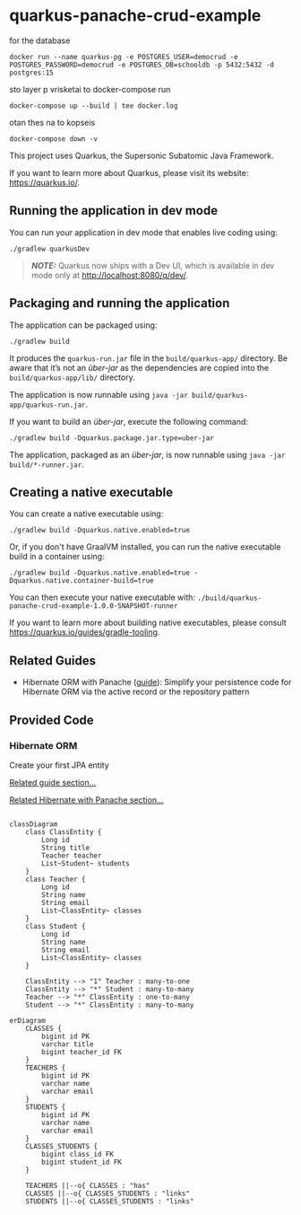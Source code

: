 # quarkus-panache-crud-example
for the database
```linux
docker run --name quarkus-pg -e POSTGRES_USER=democrud -e POSTGRES_PASSWORD=democrud -e POSTGRES_DB=schooldb -p 5432:5432 -d postgres:15
```
sto layer p vrisketai to docker-compose run
```linux
docker-compose up --build | tee docker.log
```
otan thes na to kopseis 
```linux
docker-compose down -v

```
This project uses Quarkus, the Supersonic Subatomic Java Framework.

If you want to learn more about Quarkus, please visit its website: <https://quarkus.io/>.

## Running the application in dev mode

You can run your application in dev mode that enables live coding using:

```shell script
./gradlew quarkusDev
```

> **_NOTE:_**  Quarkus now ships with a Dev UI, which is available in dev mode only at <http://localhost:8080/q/dev/>.

## Packaging and running the application

The application can be packaged using:

```shell script
./gradlew build
```

It produces the `quarkus-run.jar` file in the `build/quarkus-app/` directory.
Be aware that it’s not an _über-jar_ as the dependencies are copied into the `build/quarkus-app/lib/` directory.

The application is now runnable using `java -jar build/quarkus-app/quarkus-run.jar`.

If you want to build an _über-jar_, execute the following command:

```shell script
./gradlew build -Dquarkus.package.jar.type=uber-jar
```

The application, packaged as an _über-jar_, is now runnable using `java -jar build/*-runner.jar`.

## Creating a native executable

You can create a native executable using:

```shell script
./gradlew build -Dquarkus.native.enabled=true
```

Or, if you don't have GraalVM installed, you can run the native executable build in a container using:

```shell script
./gradlew build -Dquarkus.native.enabled=true -Dquarkus.native.container-build=true
```

You can then execute your native executable with: `./build/quarkus-panache-crud-example-1.0.0-SNAPSHOT-runner`

If you want to learn more about building native executables, please consult <https://quarkus.io/guides/gradle-tooling>.

## Related Guides

- Hibernate ORM with Panache ([guide](https://quarkus.io/guides/hibernate-orm-panache)): Simplify your persistence code for Hibernate ORM via the active record or the repository pattern

## Provided Code

### Hibernate ORM

Create your first JPA entity

[Related guide section...](https://quarkus.io/guides/hibernate-orm)

[Related Hibernate with Panache section...](https://quarkus.io/guides/hibernate-orm-panache)

```mermaid

classDiagram
    class ClassEntity {
        Long id
        String title
        Teacher teacher
        List~Student~ students
    }
    class Teacher {
        Long id
        String name
        String email
        List~ClassEntity~ classes
    }
    class Student {
        Long id
        String name
        String email
        List~ClassEntity~ classes
    }

    ClassEntity --> "1" Teacher : many-to-one
    ClassEntity --> "*" Student : many-to-many
    Teacher --> "*" ClassEntity : one-to-many
    Student --> "*" ClassEntity : many-to-many

```


```mermaid
erDiagram
    CLASSES {
        bigint id PK
        varchar title
        bigint teacher_id FK
    }
    TEACHERS {
        bigint id PK
        varchar name
        varchar email
    }
    STUDENTS {
        bigint id PK
        varchar name
        varchar email
    }
    CLASSES_STUDENTS {
        bigint class_id FK
        bigint student_id FK
    }

    TEACHERS ||--o{ CLASSES : "has"
    CLASSES ||--o{ CLASSES_STUDENTS : "links"
    STUDENTS ||--o{ CLASSES_STUDENTS : "links"







```